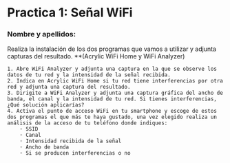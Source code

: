 # Practica 1: Señal WiFi
### Nombre y apellidos:

Realiza la instalación de los dos programas que vamos a utilizar y adjunta capturas del resultado. **(Acrylic WiFi Home y WiFi Analyzer)

    1. Abre WiFi Analyzer y adjunta una captura en la que se observe los datos de tu red y la intensidad de la señal recibida.
    2. Indica en Acrylic WiFi Home si tu red tiene interferencias por otra red y adjunta una captura del resultado.
    3. Dirigite a WiFi Analyzer y adjunta una captura gráfica del ancho de banda, el canal y la intensidad de tu red. Si tienes interferencias, ¿Qué solución aplicarías?
    4. Activa el punto de acceso WiFi en tu smartphone y escoge de estos dos programas el que más te haya gustado, una vez elegido realiza un análisis de la acceso de tu teléfono donde indiques:
        ◦ SSID 
        ◦ Canal
        ◦ Intensidad recibida de la señal
        ◦ Ancho de banda 
        ◦ Si se producen interferencias o no
